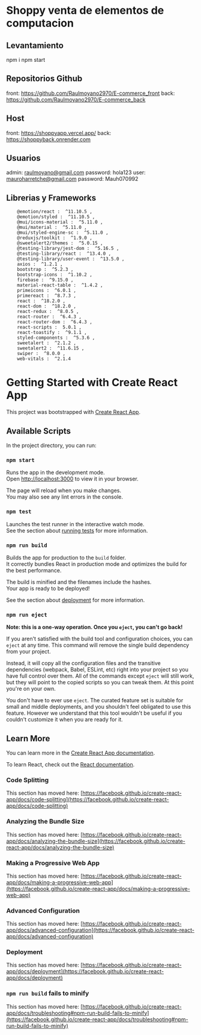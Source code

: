 # Shoppy venta de elementos de computacion

## Levantamiento
npm i
npm start

## Repositorios Github
front: https://github.com/Raulmoyano2970/E-commerce_front
back: https://github.com/Raulmoyano2970/E-commerce_back

## Host
front: https://shoppyapp.vercel.app/ 
back: https://shoppyback.onrender.com

## Usuarios
admin: raulmoyano@gmail.com  password: hola123
user: mauroharretche@gmail.com   password: Mauh070992

## Librerias y Frameworks
        @emotion/react :  ^11.10.5 ,
        @emotion/styled :  ^11.10.5 ,
        @mui/icons-material :  ^5.11.0 ,
        @mui/material :  ^5.11.0 ,
        @mui/styled-engine-sc :  ^5.11.0 ,
        @reduxjs/toolkit :  ^1.9.0 ,
        @sweetalert2/themes :  ^5.0.15 ,
        @testing-library/jest-dom :  ^5.16.5 ,
        @testing-library/react :  ^13.4.0 ,
        @testing-library/user-event :  ^13.5.0 ,
        axios :  ^1.2.1 ,
        bootstrap :  ^5.2.3 ,
        bootstrap-icons :  ^1.10.2 ,
        firebase :  ^9.15.0 ,
        material-react-table :  ^1.4.2 ,
        primeicons :  ^6.0.1 ,
        primereact :  ^8.7.3 ,
        react :  ^18.2.0 ,
        react-dom :  ^18.2.0 ,
        react-redux :  ^8.0.5 ,
        react-router :  ^6.4.3 ,
        react-router-dom :  ^6.4.3 ,
        react-scripts :  5.0.1 ,
        react-toastify :  ^9.1.1 ,
        styled-components :  ^5.3.6 ,
        sweetalert :  ^2.1.2 ,
        sweetalert2 :  ^11.6.15 ,
        swiper :  ^8.0.0 ,
        web-vitals :  ^2.1.4 



# Getting Started with Create React App

This project was bootstrapped with [Create React App](https://github.com/facebook/create-react-app).

## Available Scripts

In the project directory, you can run:

### `npm start`

Runs the app in the development mode.\
Open [http://localhost:3000](http://localhost:3000) to view it in your browser.

The page will reload when you make changes.\
You may also see any lint errors in the console.

### `npm test`

Launches the test runner in the interactive watch mode.\
See the section about [running tests](https://facebook.github.io/create-react-app/docs/running-tests) for more information.

### `npm run build`

Builds the app for production to the `build` folder.\
It correctly bundles React in production mode and optimizes the build for the best performance.

The build is minified and the filenames include the hashes.\
Your app is ready to be deployed!

See the section about [deployment](https://facebook.github.io/create-react-app/docs/deployment) for more information.

### `npm run eject`

**Note: this is a one-way operation. Once you `eject`, you can't go back!**

If you aren't satisfied with the build tool and configuration choices, you can `eject` at any time. This command will remove the single build dependency from your project.

Instead, it will copy all the configuration files and the transitive dependencies (webpack, Babel, ESLint, etc) right into your project so you have full control over them. All of the commands except `eject` will still work, but they will point to the copied scripts so you can tweak them. At this point you're on your own.

You don't have to ever use `eject`. The curated feature set is suitable for small and middle deployments, and you shouldn't feel obligated to use this feature. However we understand that this tool wouldn't be useful if you couldn't customize it when you are ready for it.

## Learn More

You can learn more in the [Create React App documentation](https://facebook.github.io/create-react-app/docs/getting-started).

To learn React, check out the [React documentation](https://reactjs.org/).

### Code Splitting

This section has moved here: [https://facebook.github.io/create-react-app/docs/code-splitting](https://facebook.github.io/create-react-app/docs/code-splitting)

### Analyzing the Bundle Size

This section has moved here: [https://facebook.github.io/create-react-app/docs/analyzing-the-bundle-size](https://facebook.github.io/create-react-app/docs/analyzing-the-bundle-size)

### Making a Progressive Web App

This section has moved here: [https://facebook.github.io/create-react-app/docs/making-a-progressive-web-app](https://facebook.github.io/create-react-app/docs/making-a-progressive-web-app)

### Advanced Configuration

This section has moved here: [https://facebook.github.io/create-react-app/docs/advanced-configuration](https://facebook.github.io/create-react-app/docs/advanced-configuration)

### Deployment

This section has moved here: [https://facebook.github.io/create-react-app/docs/deployment](https://facebook.github.io/create-react-app/docs/deployment)

### `npm run build` fails to minify

This section has moved here: [https://facebook.github.io/create-react-app/docs/troubleshooting#npm-run-build-fails-to-minify](https://facebook.github.io/create-react-app/docs/troubleshooting#npm-run-build-fails-to-minify)
